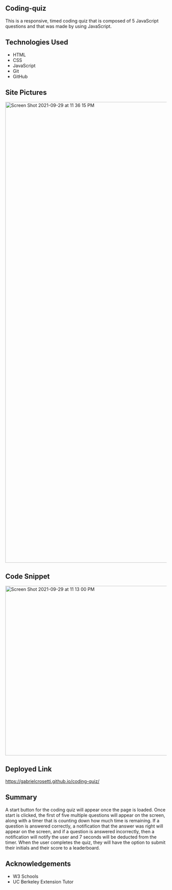 ## Coding-quiz

This is a responsive, timed coding quiz that is composed of 5 JavaScript questions and that was made by using JavaScript.

## Technologies Used 

* HTML
* CSS
* JavaScript
* Git
* GitHub

## Site Pictures

<img width="1440" alt="Screen Shot 2021-09-29 at 11 36 15 PM" src="https://user-images.githubusercontent.com/89226867/135383053-a2c4d946-bc43-4664-91fe-efdfba00a2ad.png">



## Code Snippet 

<img width="530" alt="Screen Shot 2021-09-29 at 11 13 00 PM" src="https://user-images.githubusercontent.com/89226867/135382858-558f4c7b-dd1b-4d2b-ab9d-e4173e62d648.png">


## Deployed Link

https://gabrielcrosetti.github.io/coding-quiz/

## Summary

A start button for the coding quiz will appear once the page is loaded. Once start is clicked, the first of five multiple questions will appear on the screen, along with a timer that is counting down how much time is remaining. If a question is answered correctly, a notification that the answer was right will appear on the screen, and if a question is answered incorrectly, then a notification will notify the user and 7 seconds will be deducted from the timer. When the user completes the quiz, they will have the option to submit their initials and their score to a leaderboard.

## Acknowledgements 

* W3 Schools
* UC Berkeley Extension Tutor
